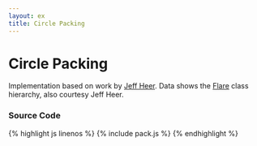 ```yaml
---
layout: ex
title: Circle Packing
---
```


# Circle Packing

<div class="gallery" id="chart"> </div>
<link type="text/css" rel="stylesheet" href="pack.css?1"/>
<script type="text/javascript" src="../d3.layout.js?1.24.0"> </script>
<script type="text/javascript" src="pack.js"> </script>

Implementation based on work by [Jeff Heer](http://jheer.org/). Data shows the
[Flare](http://flare.prefuse.org/) class hierarchy, also courtesy Jeff
Heer.

### Source Code

{% highlight js linenos %}
{% include pack.js %}
{% endhighlight %}
